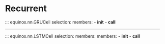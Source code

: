 # Recurrent

::: equinox.nn.GRUCell
    selection:
        members:
            - __init__
            - __call__

---

::: equinox.nn.LSTMCell
    selection:
        members:
        members:
            - __init__
            - __call__
